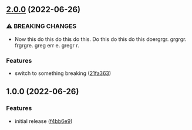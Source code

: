 ## [2.0.0](https://github.com/trallnag/testbench-semantic-release/compare/v1.0.0...v2.0.0) (2022-06-26)


### ⚠ BREAKING CHANGES

* Now this do this do this do this.
Do this do this do this doergrgr. grgrgr.
frgrgre. greg err e. gregr r.

### Features

* switch to something breaking ([21fa363](https://github.com/trallnag/testbench-semantic-release/commit/21fa363ffcb212a481fe9cbc4f52504925b1160c))

## 1.0.0 (2022-06-26)


### Features

* initial release ([f4bb6e9](https://github.com/trallnag/testbench-semantic-release/commit/f4bb6e9d51a6f50b8d35ae6e4fc98d59f41c0a2f))
